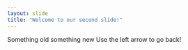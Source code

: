 ```yaml
---
layout: slide
title: "Welcome to our second slide!"
---
```

Something old something new
Use the left arrow to go back!
